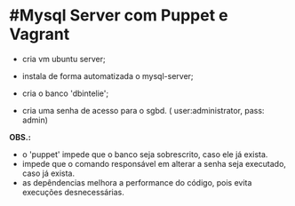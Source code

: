 <h1>#Mysql Server com Puppet e Vagrant</h1>

* cria vm ubuntu server;

* instala de forma automatizada o mysql-server;

* cria o banco 'dbintelie';

* cria uma senha de acesso para o sgbd. ( user:administrator, pass: admin)

<b>OBS.:</b>

- o 'puppet' impede que o banco seja sobrescrito, caso ele já exista.
- impede que o comando responsável em alterar a senha seja executado, caso já exista.
- as depêndencias melhora a performance do código, pois evita execuções desnecessárias.
